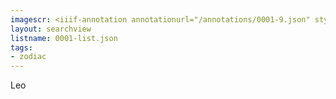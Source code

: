 ```yaml
---
imagescr: <iiif-annotation annotationurl="/annotations/0001-9.json" styling="image_only:true"></iiif-annotation>
layout: searchview
listname: 0001-list.json
tags:
- zodiac
---
```

Leo